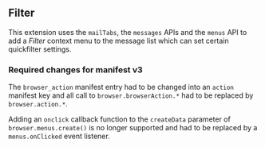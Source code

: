 ## Filter

This extension uses the `mailTabs`, the `messages` APIs and the `menus` API to add a *Filter* context menu to the message list which can set certain quickfilter settings.

### Required changes for manifest v3

The `browser_action` manifest entry had to be changed into an `action` manifest key and all call to
`browser.browserAction.*` had to be replaced by `browser.action.*`.

Adding an `onclick` callback function to the `createData` parameter of `browser.menus.create()` is no longer
supported and had to be replaced by a `menus.onClicked` event listener.
